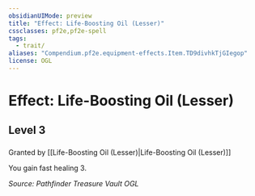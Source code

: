 ```yaml
---
obsidianUIMode: preview
title: "Effect: Life-Boosting Oil (Lesser)"
cssclasses: pf2e,pf2e-spell
tags:
  - trait/
aliases: "Compendium.pf2e.equipment-effects.Item.TD9divhkTjGIegop"
license: OGL
---
```

# Effect: Life-Boosting Oil (Lesser)
## Level 3
### 






Granted by [[Life-Boosting Oil (Lesser)|Life-Boosting Oil (Lesser)]]

You gain fast healing 3.

*Source: Pathfinder Treasure Vault*
*OGL*